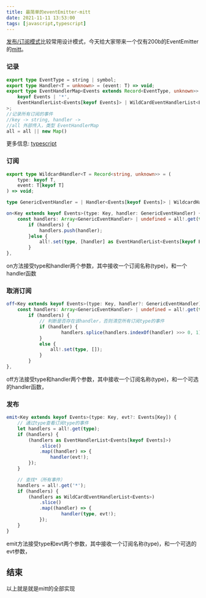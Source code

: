 ```yaml
---
title: 最简单的eventEmitter-mitt
date: 2021-11-11 13:53:00
tags: [javascript,typescript]
---
```

[发布/订阅模式](https://zh.wikipedia.org/wiki/%E5%8F%91%E5%B8%83/%E8%AE%A2%E9%98%85)比较常用设计模式，今天给大家带来一个仅有200b的EventEmitter的[mitt](https://github.com/developit/mitt)。


### 记录

``` typescript
export type EventType = string | symbol;
export type Handler<T = unknown> = (event: T) => void;
export type EventHandlerMap<Events extends Record<EventType, unknown>> = Map<
	keyof Events | '*',
	EventHandlerList<Events[keyof Events]> | WildCardEventHandlerList<Events>
>;
//记录所有订阅的事件
//key -> string, handler ->
//all 外部传入，类型 EventHandlerMap
all = all || new Map() 
```

更多信息: [typescript](https://www.typescriptlang.org/docs/)

### 订阅

``` typescript
export type WildcardHandler<T = Record<string, unknown>> = (
	type: keyof T,
	event: T[keyof T]
) => void;

type GenericEventHandler = | Handler<Events[keyof Events]> | WildcardHandler<Events>;

on<Key extends keyof Events>(type: Key, handler: GenericEventHandler) {
	const handlers: Array<GenericEventHandler> | undefined = all!.get(type);
		if (handlers) {
			handlers.push(handler);
		}else {
			all!.set(type, [handler] as EventHandlerList<Events[keyof Events]>);
		}
},
```
on方法接受type和handler两个参数，其中接收一个订阅名称(type)，和一个handler函数

### 取消订阅

``` typescript
off<Key extends keyof Events>(type: Key, handler?: GenericEventHandler) {
	const handlers: Array<GenericEventHandler> | undefined = all!.get(type);
		if (handlers) {
            // 判断是否存在该handler，否则清空所有订阅type的事件
			if (handler) {
					handlers.splice(handlers.indexOf(handler) >>> 0, 1);
			}
			else {
				all!.set(type, []);
			}
		}
},
```
off方法接受type和handler两个参数，其中接收一个订阅名称(type)，和一个可选的handler函数，

### 发布

``` typescript
emit<Key extends keyof Events>(type: Key, evt?: Events[Key]) {
    // 通过type查看订阅type的事件
	let handlers = all!.get(type);
	if (handlers) {
		(handlers as EventHandlerList<Events[keyof Events]>)
			.slice()
			.map((handler) => {
			    handler(evt!);
		});
	}

    // 查找*（所有事件）
	handlers = all!.get('*');
	if (handlers) {
		(handlers as WildCardEventHandlerList<Events>)
			.slice()
			.map((handler) => {
					handler(type, evt!);
			});
	}
}
```
emit方法接受type和evt两个参数，其中接收一个订阅名称(type)，和一个可选的evt参数，


## 结束

以上就是就是mitt的全部实现